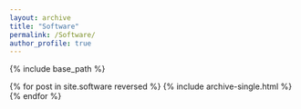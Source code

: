 ```yaml
---
layout: archive
title: "Software"
permalink: /Software/
author_profile: true
---
```



{% include base_path %}

{% for post in site.software reversed %}
  {% include archive-single.html %}
{% endfor %}
